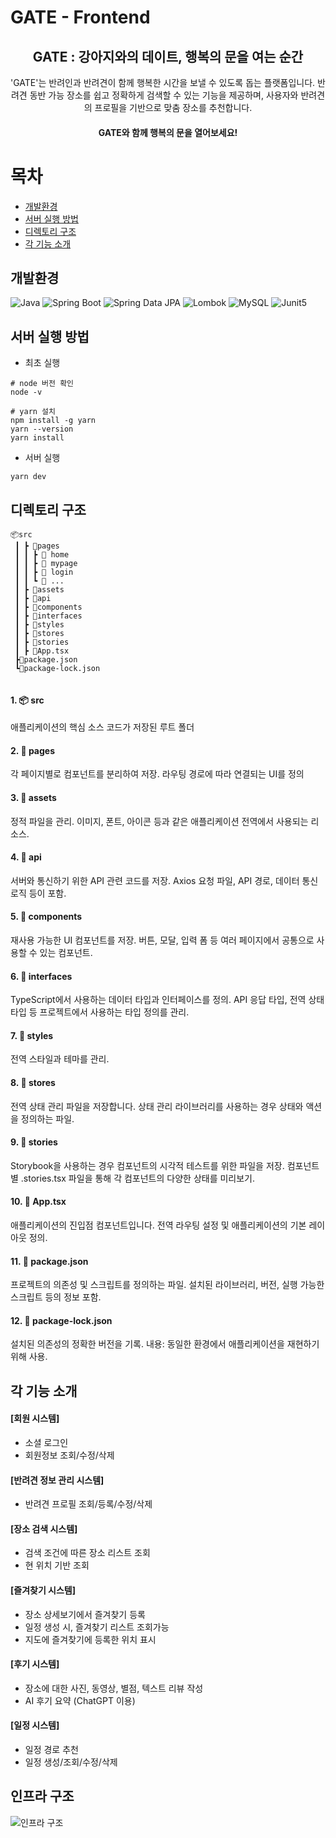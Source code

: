 # GATE - Frontend
<div align="center">
<h2>GATE : 강아지와의 데이트, 행복의 문을 여는 순간</h2>

'GATE'는 반려인과 반려견이 함께 행복한 시간을 보낼 수 있도록 돕는 플랫폼입니다. 반려견 동반 가능 장소를 쉽고 정확하게 검색할 수 있는 기능을 제공하며, 사용자와 반려견의 프로필을 기반으로 맞춤 장소를 추천합니다. 

#### GATE와 함께 행복의 문을 열어보세요!
</div>


# 목차
- [개발환경](#개발환경)
- [서버 실행 방법](#서버-실행-방법)
- [디렉토리 구조](#디렉토리-구조)
- [각 기능 소개](#각-기능-소개)

## 개발환경
![Java]([[https://img.shields.io/badge/react-%2320232a.svg?style=for-the-badge&logo=react&logoColor=%2361DAFB](https://img.shields.io/badge/SpringBoot-6DB33F?style=flat-square&logo=Spring&logoColor=white](https://img.shields.io/badge/Java-007396?style=flat-square&logo=Java&logoColor=white))) ![Spring Boot]([https://img.shields.io/badge/react-%2320232a.svg?style=for-the-badge&logo=react&logoColor=%2361DAFB](https://img.shields.io/badge/SpringBoot-6DB33F?style=flat-square&logo=Spring&logoColor=white)) ![Spring Data JPA]([https://img.shields.io/badge/typescript-%23007ACC.svg?style=for-the-badge&logo=typescript&logoColor=white](https://img.shields.io/badge/Spring_data_jpa-6DB33F?style=for-the-badge&logo=SpringSecurity&logoColor=white)) ![Lombok]([https://img.shields.io/badge/vite-%23646CFF.svg?style=for-the-badge&logo=vite&logoColor=white](https://img.shields.io/badge/lombok-green)) ![MySQL]([https://img.shields.io/badge/yarn-%232C8EBB.svg?style=for-the-badge&logo=yarn&logoColor=white](https://shields.io/badge/MySQL-lightgrey?logo=mysql&style=plastic&logoColor=white&labelColor=blue)) ![Junit5]([[https://img.shields.io/badge/yarn-%232C8EBB.svg?style=for-the-badge&logo=yarn&logoColor=white](https://shields.io/badge/MySQL-lightgrey?logo=mysql&style=plastic&logoColor=white&labelColor=blue](https://img.shields.io/badge/junit5-none?logo=junit5)))

## 서버 실행 방법

- 최초 실행
```
# node 버전 확인
node -v

# yarn 설치
npm install -g yarn
yarn --version
yarn install 

```

- 서버 실행 
```
yarn dev
```

## 디렉토리 구조
```
📦src
 ┃ ┣ 📂pages
 ┃ ┃ ┣ 📂 home
 ┃ ┃ ┣ 📂 mypage
 ┃ ┃ ┣ 📂 login
 ┃ ┃ ┗ 📂 ...
 ┃ ┣ 📂assets
 ┃ ┣ 📂api
 ┃ ┣ 📂components
 ┃ ┣ 📂interfaces
 ┃ ┣ 📂styles
 ┃ ┣ 📂stores
 ┃ ┣ 📂stories
 ┃ ┣ 📜App.tsx
 ┣📜package.json
 ┗📜package-lock.json
 
```
#### 1. 📦 src
애플리케이션의 핵심 소스 코드가 저장된 루트 폴더

#### 2. 📂 pages
각 페이지별로 컴포넌트를 분리하여 저장. 라우팅 경로에 따라 연결되는 UI를 정의

#### 3. 📂 assets
정적 파일을 관리.
이미지, 폰트, 아이콘 등과 같은 애플리케이션 전역에서 사용되는 리소스.

#### 4. 📂 api
서버와 통신하기 위한 API 관련 코드를 저장. Axios 요청 파일, API 경로, 데이터 통신 로직 등이 포함.
#### 5. 📂 components
재사용 가능한 UI 컴포넌트를 저장. 버튼, 모달, 입력 폼 등 여러 페이지에서 공통으로 사용할 수 있는 컴포넌트.
#### 6. 📂 interfaces
TypeScript에서 사용하는 데이터 타입과 인터페이스를 정의.
API 응답 타입, 전역 상태 타입 등 프로젝트에서 사용하는 타입 정의를 관리.
#### 7. 📂 styles
전역 스타일과 테마를 관리.
#### 8. 📂 stores
전역 상태 관리 파일을 저장합니다. 상태 관리 라이브러리를 사용하는 경우 상태와 액션을 정의하는 파일.
#### 9. 📂 stories
Storybook을 사용하는 경우 컴포넌트의 시각적 테스트를 위한 파일을 저장.
컴포넌트별 .stories.tsx 파일을 통해 각 컴포넌트의 다양한 상태를 미리보기.
#### 10. 📜 App.tsx
애플리케이션의 진입점 컴포넌트입니다.
전역 라우팅 설정 및 애플리케이션의 기본 레이아웃 정의.
#### 11. 📜 package.json
프로젝트의 의존성 및 스크립트를 정의하는 파일.
설치된 라이브러리, 버전, 실행 가능한 스크립트 등의 정보 포함.
#### 12. 📜 package-lock.json
설치된 의존성의 정확한 버전을 기록.
내용:
동일한 환경에서 애플리케이션을 재현하기 위해 사용.


## 각 기능 소개 
#### [회원 시스템]
- 소셜 로그인
- 회원정보 조회/수정/삭제

#### [반려견 정보 관리 시스템]
- 반려견 프로필 조회/등록/수정/삭제

#### [장소 검색 시스템]
- 검색 조건에 따른 장소 리스트 조회
- 현 위치 기반 조회

#### [즐겨찾기 시스템]
- 장소 상세보기에서 즐겨찾기 등록
- 일정 생성 시, 즐겨찾기 리스트 조회가능
- 지도에 즐겨찾기에 등록한 위치 표시

#### [후기 시스템]
- 장소에 대한 사진, 동영상, 별점, 텍스트 리뷰 작성
- AI 후기 요약 (ChatGPT 이용)

#### [일정 시스템]
- 일정 경로 추천
- 일정 생성/조회/수정/삭제

## 인프라 구조
![인프라 구조](https://github.com/user-attachments/assets/0b3bb7d6-43b1-4dd3-a04e-ab93e65561f4)

